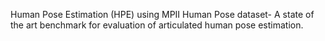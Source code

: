 Human Pose Estimation (HPE) using MPII Human Pose dataset- A state of the art benchmark for evaluation of articulated human pose estimation.
